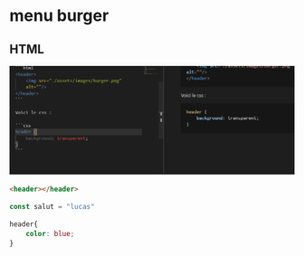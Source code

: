 # menu burger

## HTML

![une image](./code.png)


```html
<header></header>
```

```javascript
const salut = "lucas"
```

```css
header{
    color: blue;
}

```
